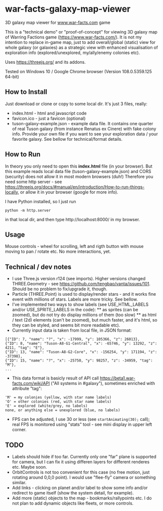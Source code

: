 # war-facts-galaxy-map-viewer
3D galaxy map viewer for www.war-facts.com game

This is a "technical demo" or "proof-of-concept" for viewing 3D galaxy map of Warring Factions game (https://www.war-facts.com/).
It is not my intention to replace in-game map, just to add overall/global (static) view for whole galaxy (or galaxies) as a strategic view with enhanced visualisation of exploration info (explored/unexplored, my/ally/enemy colonies etc).

Uses https://threejs.org/ and its addons.

Tested on Windows 10 / Google Chrome browser (Version 108.0.5359.125 64-bit)

## How to Install
Just download or clone or copy to some local dir. It's just 3 files, really:
* index.html - html and javascript code
* favicon.ico - just a favicon (optional)
* tuson-galaxy-example.json - example data file. It contains one quarter of real Tuson galaxy (from instance Renatus ex Cinere) with fake colony info. Provide your own file if you want to see your exploration data / your favorite galaxy. See bellow for technical/format details.

## How to Run
In theory you only need to open this **index.html** file (in your browser). But this example reads local data file (tuson-galaxy-example.json) and CORS (security) does not allow it in most modern browsers (duh!)
Therefore you need some http server - see https://threejs.org/docs/#manual/en/introduction/How-to-run-things-locally, or allow it in your browser (google for more info).

I have Python installed, so I just run
```
python -m http.server
```
in that local dir, and then type http://localhost:8000/ in my browser.

## Usage
Mouse controls - wheel for scrolling, left and rigth button with mouse moving to pan / rotate etc.
No more interactions, yet.

## Technical / dev notes
* I use Three.js version r124 (see imports). Higher versions changed THREE.Geometry - see https://github.com/tengbao/vanta/issues/101. Should be no problem to fix/upgrade it, though.
* Particle (THREE.Point) is used to display/render stars - and it works fine event with millions of stars. Labels are more tricky. See bellow.
* I've implemented two ways to show labels (see USE_HTML_LABELS and/or USE_SPRITE_LABELS in the code):
  ** as sprites (can be zoomed), but do not try do display millions of them (too slow)
  ** as html / text (2d) elements (can't be zoomed), but much faster, and it's html, so they can be styled, and seems bit more readable etc).
* Currently input data is taken from local file, in JSON format:
```
[{"ID": 7, "name": "?", "x": -17999, "y": 105366, "z": 26013},
{"ID": 8, "name": "Tuson-A8-G1-Central", "x": -65746, "y": 13292, "z": 4211, "tag": "E"},
{"ID": 13, "name": "Tuson-A8-G2-Core", "x": -156254, "y": 171194, "z": -37398},
{"ID": 15, "name": "?", "x": -25750, "y": 98257, "z": -34959, "tag": "M"},
...
```
* This data format is basicly result of API call https://beta1.war-facts.com/wiki/API ("All systems in #galaxy"), sometimes enriched with attribute "tag":
```
'M' = my colonies (yellow, with star name labels)
'O' = other colonies (red, with star name labels)
'E' = explored (white/grey, no labels)
none, or anything else = unexplored (blue, no labels)
```
* FPS can be adjusted, I use 30 or less (see ```startAnimating(30);``` call); real FPS is monitored using "stats" tool - see mini display in upper left corner.


## TODO
* Labels should hide if too far. Currently only one "far" plane is supported for camera, but I can fix it using differen layers for different renderes etc. Maybe soon.
* OrbitControls is not too convenient for this case (no free motion, just rotating around 0,0,0 point). I would use "flee-fly" camera or something similar.
* Add links - clicking on planet and/or label to show some info and/or redirect to game itself (show the system detail, for example).
* Add more (static) objects to the map - bookmarks/rallypoints etc. I do not plan to add dynamic objects like fleets, or more controls.
